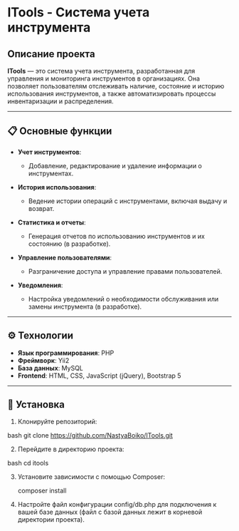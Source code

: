 # ITools - Система учета инструмента

## Описание проекта

**ITools** — это система учета инструмента, разработанная для управления и мониторинга инструментов в организациях. Она позволяет пользователям отслеживать наличие, состояние и историю использования инструментов, а также автоматизировать процессы инвентаризации и распределения.

---

## 📋 Основные функции

- **Учет инструментов**: 
  - Добавление, редактирование и удаление информации о инструментах.
  
- **История использования**: 
  - Ведение истории операций с инструментами, включая выдачу и возврат.
  
- **Статистика и отчеты**: 
  - Генерация отчетов по использованию инструментов и их состоянию (в разработке).
  
- **Управление пользователями**: 
  - Разграничение доступа и управление правами пользователей.
  
- **Уведомления**: 
  - Настройка уведомлений о необходимости обслуживания или замены инструмента (в разработке).

---

## ⚙️ Технологии

- **Язык программирования**: PHP
- **Фреймворк**: Yii2
- **База данных**: MySQL
- **Frontend**: HTML, CSS, JavaScript (jQuery), Bootstrap 5

---

## 🚀 Установка

1. Клонируйте репозиторий:
   
bash
   git clone https://github.com/NastyaBoiko/ITools.git

2. Перейдите в директорию проекта:
   
bash
   cd itools
   
3. Установите зависимости с помощью Composer:
   
   composer install
   
4. Настройте файл конфигурации config/db.php для подключения к вашей базе данных (файл с базой данных лежит в корневой директории проекта).